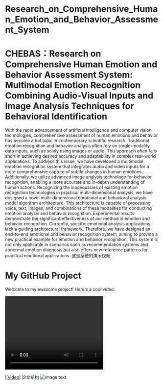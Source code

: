 # Research_on_Comprehensive_Human_Emotion_and_Behavior_Assessment_System
# CHEBAS：Research on Comprehensive Human Emotion and Behavior Assessment System: Multimodal Emotion Recognition Combining Audio-Visual Inputs and Image Analysis Techniques for Behavioral Identification

With the rapid advancement of artificial intelligence and computer vision technologies, comprehensive assessment of human emotions and behavior has become a hot topic in contemporary scientific research. Traditional emotion recognition and behavior analysis often rely on single-modality data inputs, such as solely using images or audio. This approach often falls short in achieving desired accuracy and adaptability in complex real-world applications. To address this issue, we have developed a multimodal emotion recognition system that integrates audio and video inputs for a more comprehensive capture of subtle changes in human emotions. Additionally, we utilize advanced image analysis technology for behavior recognition, enabling a more accurate and in-depth understanding of human actions. Recognizing the inadequacies of existing emotion recognition technologies in practical multi-dimensional analysis, we have designed a novel multi-dimensional emotional and behavioral analysis model algorithm architecture. This architecture is capable of processing voice, text, images, and combinations of these modalities for conducting emotion analysis and behavior recognition. Experimental results demonstrate the significant effectiveness of our method in emotion and behavior recognition. Currently, specific emotional analysis applications lack a guiding architectural framework. Therefore, we have designed an end-to-end emotional and behavior recognition system, aiming to provide a new practical example for emotion and behavior recognition. This system is not only applicable in scenarios such as recommendation systems and abnormal emotion diagnosis but also offers new reference patterns for practical emotional applications.
这是系统的演示视频
# My GitHub Project
Welcome to my awesome project! Here's a cool video:

<video width="320" height="240" controls>
  <source src="https://github.com/SHULiuZZ/Research_on_Comprehensive_Human_Emotion_and_Behavior_Assessment_System/blob/main/Demo/Demo.mp4" type="video/mp4">
  Your browser does not support the video tag.
</video>

[![video]](https://github.com/SHULiuZZ/Research_on_Comprehensive_Human_Emotion_and_Behavior_Assessment_System/blob/main/Demo/Demo.mp4)
论文结构
![image text](https://github.com/SHULiuZZ/Research_on_Comprehensive_Human_Emotion_and_Behavior_Assessment_System/blob/main/Articles%20illustration/._Fig1.png)
